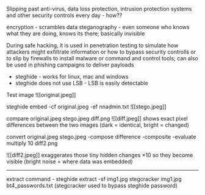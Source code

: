 Slipping past anti-virus, data loss protection, intrusion protection systems and other security controls every day - how??

encryption - scrambles data
steganography - even someone who knows what they are doing, knows its there; basically invisible

During safe hacking, it is used in penetration testing to simulate how attackers might exfiltrate information or how to bypass security controlls or to slip by firewalls to install malware or command and control tools; can also be used in phishing campaigns to deliver payloads

- steghide - works for linux, mac and windows
- steghide does not use LSB - LSB is easily detectable

Test image
![[original.jpeg]]

steghide embed -cf original.jpeg  -ef nnadmin.txt
![[stego.jpeg]]

compare original.jpeg stego.jpeg diff.png
![[diff.jpeg]]
shows exact pixel differences between the two images (dark = identical, bright = changed)

convert original.jpeg stego.jpeg -compose difference -composite -evaluate multiply 10 diff2.png

![[diff2.jpeg]]
exaggerates those tiny hidden changes ×10 so they become visible (bright noise = where data was embedded)

--- 
extract command - steghide extract -sf img1.jpg 
stegcracker img1.jpg bt4_passwords.txt (stegcracker used to bypass steghide password)